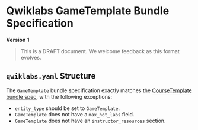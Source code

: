 # Qwiklabs GameTemplate Bundle Specification

**Version 1**

> This is a DRAFT document. We welcome feedback as this format evolves.

## `qwiklabs.yaml` Structure

The `GameTemplate` bundle specification exactly matches the [CourseTemplate bundle spec](./course-template-bundle-spec.md), with the following exceptions:
- `entity_type` should be set to `GameTemplate`.
- `GameTemplate` does not have a `max_hot_labs` field.
- `GameTemplate` does not have an `instructor_resources` section.
